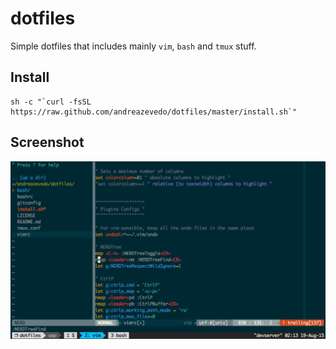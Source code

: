 dotfiles
========

Simple dotfiles that includes mainly `vim`, `bash` and `tmux` stuff.

## Install

```shell
sh -c "`curl -fsSL https://raw.github.com/andreazevedo/dotfiles/master/install.sh`"
```

## Screenshot

![vim screenshot](https://raw.githubusercontent.com/andreazevedo/dotfiles/screenshots/vim01.png)
